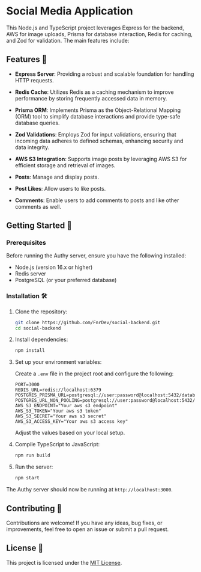 # Social Media Application

This Node.js and TypeScript project leverages Express for the backend, AWS for image uploads, Prisma for database interaction, Redis for caching, and Zod for validation. The main features include:

## Features 🚀

- **Express Server**: Providing a robust and scalable foundation for handling HTTP requests.

- **Redis Cache**: Utilizes Redis as a caching mechanism to improve performance by storing frequently accessed data in memory.

- **Prisma ORM**: Implements Prisma as the Object-Relational Mapping (ORM) tool to simplify database interactions and provide type-safe database queries.

- **Zod Validations**: Employs Zod for input validations, ensuring that incoming data adheres to defined schemas, enhancing security and data integrity.

- **AWS S3 Integration**: Supports image posts by leveraging AWS S3 for efficient storage and retrieval of images.
- **Posts**: Manage and display posts.
- **Post Likes**: Allow users to like posts.
- **Comments**: Enable users to add comments to posts and like other comments as well.

## Getting Started 🚦

### Prerequisites

Before running the Authy server, ensure you have the following installed:

- Node.js (version 16.x or higher)
- Redis server
- PostgreSQL (or your preferred database)

### Installation 🛠️

1. Clone the repository:

    ```bash
    git clone https://github.com/FnrDev/social-backend.git
    cd social-backend
    ```

2. Install dependencies:

    ```bash
    npm install
    ```

3. Set up your environment variables:

    Create a `.env` file in the project root and configure the following:

    ```env
    PORT=3000
    REDIS_URL=redis://localhost:6379
    POSTGRES_PRISMA_URL=postgresql://user:password@localhost:5432/database
    POSTGRES_URL_NON_POOLING=postgresql://user:password@localhost:5432/database
    AWS_S3_ENDPOINT="Your aws s3 endpoint"
    AWS_S3_TOKEN="Your aws s3 token"
    AWS_S3_SECRET="Your aws s3 secret"
    AWS_S3_ACCESS_KEY="Your aws s3 access key"
    ```

    Adjust the values based on your local setup.

4. Compile TypeScript to JavaScript:

    ```bash
    npm run build
    ```

5. Run the server:

    ```bash
    npm start
    ```

The Authy server should now be running at `http://localhost:3000`.

## Contributing 🤝

Contributions are welcome! If you have any ideas, bug fixes, or improvements, feel free to open an issue or submit a pull request.

## License 📝

This project is licensed under the [MIT License](LICENSE).
